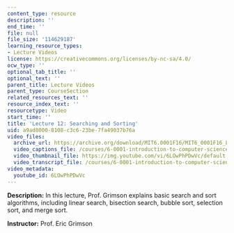 ```yaml
---
content_type: resource
description: ''
end_time: ''
file: null
file_size: '114629187'
learning_resource_types:
- Lecture Videos
license: https://creativecommons.org/licenses/by-nc-sa/4.0/
ocw_type: ''
optional_tab_title: ''
optional_text: ''
parent_title: Lecture Videos
parent_type: CourseSection
related_resources_text: ''
resource_index_text: ''
resourcetype: Video
start_time: ''
title: 'Lecture 12: Searching and Sorting'
uid: a9ad8000-8108-c3c6-23be-7fa49037b76a
video_files:
  archive_url: https://archive.org/download/MIT6.0001F16/MIT6_0001F16_Lecture_12_300k.mp4
  video_captions_file: /courses/6-0001-introduction-to-computer-science-and-programming-in-python-fall-2016/42d52f1c18495cef94a343364b38c7aa_6LOwPhPDwVc.vtt
  video_thumbnail_file: https://img.youtube.com/vi/6LOwPhPDwVc/default.jpg
  video_transcript_file: /courses/6-0001-introduction-to-computer-science-and-programming-in-python-fall-2016/1d65ba61fcc2bd84c648e07109f620c1_6LOwPhPDwVc.pdf
video_metadata:
  youtube_id: 6LOwPhPDwVc
---
```


**Description:** In this lecture, Prof. Grimson explains basic search and sort algorithms, including linear search, bisection search, bubble sort, selection sort, and merge sort.

**Instructor:** Prof. Eric Grimson

